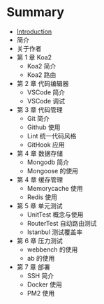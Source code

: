 # Summary

* [Introduction](README.md)
* 简介
* 关于作者
* 第 1 章  Koa2
   * Koa2  简介
   * Koa2  路由
* 第 2 章  代码编辑器
   * VSCode 简介
   * VSCode  调试
* 第 3 章  代码管理
   * Git  简介
   * Github  使用
   * Lint  统一代码风格
   * GitHook 应用
* 第 4 章  数据存储
   * Mongodb  简介
   * Mongoose 的使用
* 第 4 章  缓存管理
   * Memorycache  使用
   * Redis  使用
* 第 5 章  单元测试
   * UnitTest  概念与使用
   * RouterTest  自动路由测试
   * Istanbul 测试覆盖率
* 第 6 章  压力测试
   * webbench  的使用
   * ab  的使用
* 第 7 章  部署
   * SSH  简介
   * Docker  使用
   * PM2  使用

